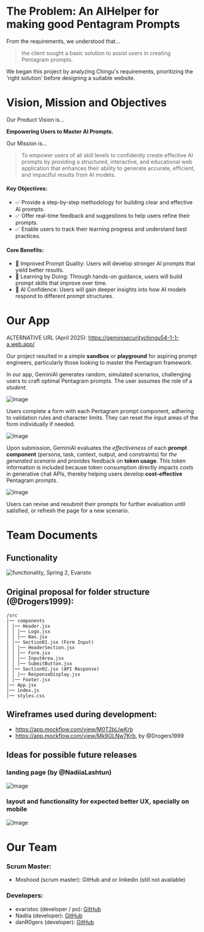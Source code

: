 # The Problem: An AIHelper for making good Pentagram Prompts

From the requirements, we understood that...

> the client sought a basic solution to assist users in creating Pentagram prompts.

We began this project by analyzing Chingu's requirements, prioritizing the 'right solution' before designing a suitable website.

# Vision, Mission and Objectives

Our Product Vision is... 

**Empowering Users to Master AI Prompts.** 

Our Mission is...

> To empower users of all skill levels to confidently create effective AI prompts by providing a structured, interactive, and educational web application that enhances their ability to generate accurate, efficient, and impactful results from AI models.


#### Key Objectives:

* ✅ Provide a step-by-step methodology for building clear and effective AI prompts.
* ✅ Offer real-time feedback and suggestions to help users refine their prompts.
* ✅ Enable users to track their learning progress and understand best practices.


#### Core Benefits:

*  Improved Prompt Quality: Users will develop stronger AI prompts that yield better results.
*  Learning by Doing: Through hands-on guidance, users will build prompt skills that improve over time.
*  AI Confidence: Users will gain deeper insights into how AI models respond to different prompt structures.

# Our App

ALTERNATIVE URL (April 2025): https://geminisecuritychingu54-1-1-a.web.app/

Our project resulted in a simple **sandbox** or **playground** for aspiring prompt engineers, particularly those looking to master the Pentagram framework.

In our app, GeminiAI generates random, simulated scenarios, challenging users to craft optimal Pentagram prompts. The user assumes the role of a *student*.

![Image](https://github.com/user-attachments/assets/874ed02c-9d14-4875-a627-9174a7f3cfe7)

Users complete a form with each Pentagram prompt component, adhering to validation rules and character limits. They can reset the input areas of the form individually if needed.

![Image](https://github.com/user-attachments/assets/8bf2db53-9fa4-4556-8772-cdcc1ea80332)

Upon submission, GeminiAI evaluates the *effectiveness* of each **prompt component** (persona, task, context, output, and constraints) for *the generated scenario* and provides feedback on **token usage**. This token information is included because token consumption directly impacts *costs* in generative chat APIs, thereby helping users develop **cost-effective** Pentagram prompts.

![Image](https://github.com/user-attachments/assets/20093bdb-c2ec-467c-9e4f-542534eb9f10)

Users can revise and resubmit their prompts for further evaluation until satisfied, or refresh the page for a new scenario.


# Team Documents

## Functionality

![functionality, Spring 2, Evaristo ](https://github.com/user-attachments/assets/3dce34f4-bd82-4e04-b5f0-29fdf3befa12)

## Original proposal for folder structure (@Drogers1999):
```
/src
│── components
│ │── Header.jsx
│ │ │── Logo.jsx
│ │ │── Nav.jsx
│ │── Section01.jsx (Form Input)
│ │ │── HeaderSection.jsx
│ │ │── Form.jsx
│ │ │── InputArea.jsx
│ │ │── SubmitButton.jsx
│ │── Section02.jsx (API Response)
│ │ │── ResponseDisplay.jsx
│ │── Footer.jsx
│── App.jsx
│── index.js
│── styles.css
```
## Wireframes used during development:
* https://app.mockflow.com/view/M0T2bLIwKrb
* https://app.mockflow.com/view/Mk9OLNw7Krb, by @Drogers1999

## Ideas for possible future releases

### landing page (by @NadiiaLashtun)

![Image](https://github.com/user-attachments/assets/737fc1f0-3aab-462f-ab71-fa083a95f478)

### layout and functionality for expected better UX, specially on mobile

![Image](https://github.com/user-attachments/assets/db21fad6-9539-4ff0-ab6d-0a9db0e4fae0)


# Our Team

### Scrum Master:
- Moshood (scrum master): GitHub and or linkedin (still not available)

### Developers:
- evaristoc (developer / po): [GitHub](https://github.com/evaristoc)
- Nadiia (developer): [GitHub](https://github.com/NadiiaLashtun)
- danR0gers (developer): [GitHub](https://github.com/Drogers1999)

